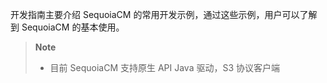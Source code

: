 开发指南主要介绍 SequoiaCM 的常用开发示例，通过这些示例，用户可以了解到 SequoiaCM 的基本使用。

> **Note**
>
> * 目前 SequoiaCM 支持原生 API Java 驱动，S3 协议客户端



